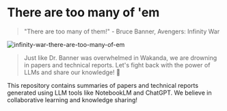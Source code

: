 # There are too many of 'em
> "There are too many of them!" - Bruce Banner, Avengers: Infinity War

![infinity-war-there-are-too-many-of-em](https://github.com/user-attachments/assets/175926d7-4f68-46e4-8af8-bad6d6594ce8)

> Just like Dr. Banner was overwhelmed in Wakanda, we are drowning in papers and technical reports.
> Let's fight back with the power of LLMs and share our knowledge! 💪

This repository contains summaries of papers and technical reports generated using LLM tools like NotebookLM and ChatGPT. We believe in collaborative learning and knowledge sharing!
